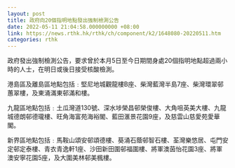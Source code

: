 ```yaml
---
layout: post
title: 政府向20個指明地點發出強制檢測公告
date: 2022-05-11 21:04:58.000000000 +08:00
link: https://news.rthk.hk/rthk/ch/component/k2/1648080-20220511.htm
categories: rthk
---
```


政府發出強制檢測公告，要求曾於本月5日至今日期間身處20個指明地點超過兩小時的人士，在明日或後日接受核酸檢測。

港島區及離島區地點包括﹕堅尼地城觀龍樓B座、柴灣藍灣半島7座、柴灣環翠邨蕙翠樓，及東涌滿東邨滿和樓。

九龍區地點包括﹕土瓜灣道130號、深水埗榮昌邨榮俊樓、大角咀英美大樓、九龍城德朗邨德瓏樓、旺角海富苑海裕閣、藍田滙景花園9座，及慈雲山慈愛苑愛華閣。

新界區地點包括﹕馬鞍山頌安邨頌德樓、葵涌石蔭邨智石樓、荃灣樂悠居、屯門安定邨定泰樓、青衣青逸軒1座、沙田新田圍邨福圍樓、將軍澳茵怡花園3座、將軍澳安寧花園5座，及大圍美林邨美楓樓。
